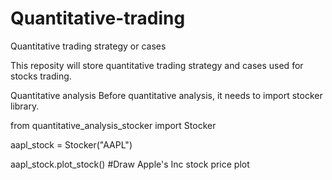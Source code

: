 # Quantitative-trading
Quantitative trading strategy or cases 

This reposity will store quantitative trading strategy and cases used for stocks trading.


Quantitative analysis
Before quantitative analysis, it needs to import stocker library.

from quantitative_analysis_stocker import Stocker

aapl_stock = Stocker("AAPL")

aapl_stock.plot_stock()  #Draw Apple's Inc stock price plot


